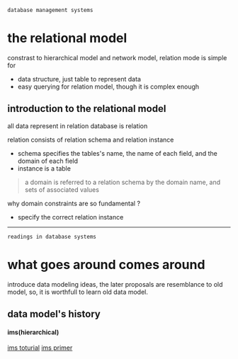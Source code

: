 
`database management systems`

the relational model
=======================

constrast to hierarchical model and network model, relation mode is simple for
- data structure, just table to represent data
- easy querying for relation model, though it is complex enough


introduction to the relational model
-----------------------

all data represent in relation database is relation

relation consists of relation schema and relation instance
- schema specifies the tables's name, the name of each field, and the domain of each field 
- instance is a table
> a domain is referred to a relation schema by the domain name, and sets of associated values


why domain constraints are so fundamental ?
- specify the correct relation instance


-------------------------------------------

`readings in database systems`

what goes around comes around
=======================

introduce data modeling ideas, the later proposals are resemblance to old model,
so, it is worthfull to learn old data model.


data model's history
-----------------------

#### ims(hierarchical)



[ims toturial](https://www.tutorialspoint.com/ims_db/ims_db_tutorial.pdf)
[ims primer](https://www.redbooks.ibm.com/redbooks/pdfs/sg245352.pdf)


